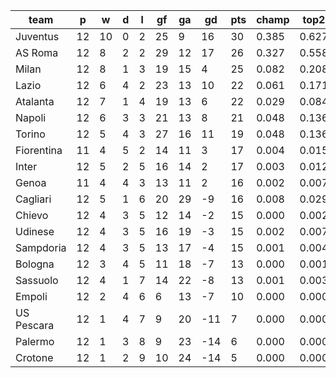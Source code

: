 |    team    | p  | w  | d | l | gf | ga | gd  | pts | champ | top2  | top3  | top4  |  5-7  | bot4  | bot3  | bot2  |
|------------|----|----|---|---|----|----|-----|-----|-------|-------|-------|-------|-------|-------|-------|-------|
| Juventus   | 12 | 10 | 0 | 2 | 25 |  9 |  16 |  30 | 0.385 | 0.627 | 0.768 | 0.853 | 0.116 | 0.000 | 0.000 | 0.000|
| AS Roma    | 12 |  8 | 2 | 2 | 29 | 12 |  17 |  26 | 0.327 | 0.558 | 0.709 | 0.804 | 0.147 | 0.000 | 0.000 | 0.000|
| Milan      | 12 |  8 | 1 | 3 | 19 | 15 |   4 |  25 | 0.082 | 0.208 | 0.352 | 0.487 | 0.306 | 0.001 | 0.001 | 0.000|
| Lazio      | 12 |  6 | 4 | 2 | 23 | 13 |  10 |  22 | 0.061 | 0.171 | 0.294 | 0.425 | 0.324 | 0.002 | 0.001 | 0.000|
| Atalanta   | 12 |  7 | 1 | 4 | 19 | 13 |   6 |  22 | 0.029 | 0.084 | 0.175 | 0.276 | 0.327 | 0.005 | 0.002 | 0.001|
| Napoli     | 12 |  6 | 3 | 3 | 21 | 13 |   8 |  21 | 0.048 | 0.136 | 0.252 | 0.377 | 0.328 | 0.002 | 0.001 | 0.000|
| Torino     | 12 |  5 | 4 | 3 | 27 | 16 |  11 |  19 | 0.048 | 0.136 | 0.249 | 0.376 | 0.327 | 0.004 | 0.001 | 0.001|
| Fiorentina | 11 |  4 | 5 | 2 | 14 | 11 |   3 |  17 | 0.004 | 0.015 | 0.035 | 0.071 | 0.176 | 0.053 | 0.026 | 0.011|
| Inter      | 12 |  5 | 2 | 5 | 16 | 14 |   2 |  17 | 0.003 | 0.012 | 0.032 | 0.066 | 0.180 | 0.050 | 0.024 | 0.009|
| Genoa      | 11 |  4 | 4 | 3 | 13 | 11 |   2 |  16 | 0.002 | 0.007 | 0.020 | 0.042 | 0.131 | 0.090 | 0.047 | 0.020|
| Cagliari   | 12 |  5 | 1 | 6 | 20 | 29 |  -9 |  16 | 0.008 | 0.029 | 0.068 | 0.124 | 0.242 | 0.028 | 0.013 | 0.005|
| Chievo     | 12 |  4 | 3 | 5 | 12 | 14 |  -2 |  15 | 0.000 | 0.002 | 0.008 | 0.018 | 0.069 | 0.173 | 0.101 | 0.046|
| Udinese    | 12 |  4 | 3 | 5 | 16 | 19 |  -3 |  15 | 0.002 | 0.007 | 0.019 | 0.036 | 0.127 | 0.094 | 0.049 | 0.020|
| Sampdoria  | 12 |  4 | 3 | 5 | 13 | 17 |  -4 |  15 | 0.001 | 0.004 | 0.012 | 0.026 | 0.090 | 0.132 | 0.070 | 0.032|
| Bologna    | 12 |  3 | 4 | 5 | 11 | 18 |  -7 |  13 | 0.000 | 0.001 | 0.003 | 0.006 | 0.037 | 0.281 | 0.177 | 0.089|
| Sassuolo   | 12 |  4 | 1 | 7 | 14 | 22 |  -8 |  13 | 0.001 | 0.003 | 0.006 | 0.014 | 0.061 | 0.195 | 0.111 | 0.051|
| Empoli     | 12 |  2 | 4 | 6 |  6 | 13 |  -7 |  10 | 0.000 | 0.000 | 0.000 | 0.001 | 0.007 | 0.609 | 0.465 | 0.296|
| US Pescara | 12 |  1 | 4 | 7 |  9 | 20 | -11 |   7 | 0.000 | 0.000 | 0.000 | 0.000 | 0.002 | 0.723 | 0.588 | 0.419|
| Palermo    | 12 |  1 | 3 | 8 |  9 | 23 | -14 |   6 | 0.000 | 0.000 | 0.000 | 0.000 | 0.002 | 0.770 | 0.649 | 0.483|
| Crotone    | 12 |  1 | 2 | 9 | 10 | 24 | -14 |   5 | 0.000 | 0.000 | 0.000 | 0.000 | 0.003 | 0.785 | 0.674 | 0.518|
